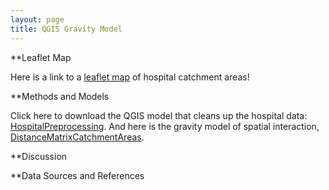 ```yaml
---
layout: page
title: QGIS Gravity Model
---
```


**Leaflet Map

Here is a link to a [leaflet map](assets/) of hospital catchment areas!

**Methods and Models

Click here to download the QGIS model that cleans up the hospital data: [HospitalPreprocessing](/models/HospitalPreprocessing.model3).
And here is the gravity model of spatial interaction, [DistanceMatrixCatchmentAreas](/models/CatchmentAreas_v1_3.model3).

**Discussion 

**Data Sources and References


&nbsp;
&nbsp;
